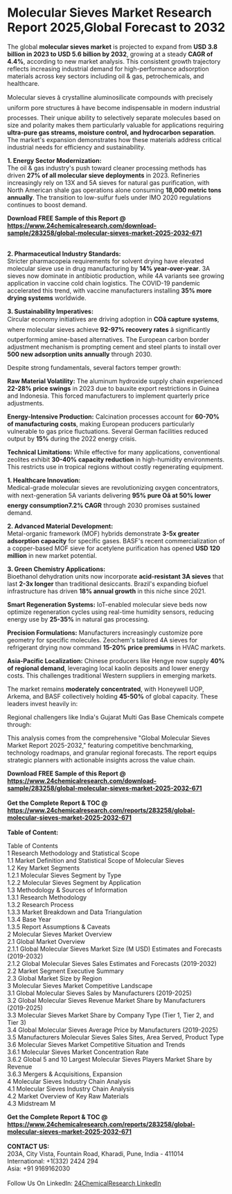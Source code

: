 <h1>Molecular Sieves Market Research Report 2025,Global Forecast to 2032</h1><p>The global <strong>molecular sieves market</strong> is projected to expand from <strong>USD 3.8 billion in 2023 to USD 5.6 billion by 2032</strong>, growing at a steady <strong>CAGR of 4.4%</strong>, according to new market analysis. This consistent growth trajectory reflects increasing industrial demand for high-performance adsorption materials across key sectors including oil &amp; gas, petrochemicals, and healthcare.</p><p>Molecular sieves â crystalline aluminosilicate compounds with precisely uniform pore structures â have become indispensable in modern industrial processes. Their unique ability to selectively separate molecules based on size and polarity makes them particularly valuable for applications requiring <strong>ultra-pure gas streams, moisture control, and hydrocarbon separation</strong>. The market's expansion demonstrates how these materials address critical industrial needs for efficiency and sustainability.</p><p><strong>1. Energy Sector Modernization:</strong><br>
The oil &amp; gas industry's push toward cleaner processing methods has driven <strong>27% of all molecular sieve deployments</strong> in 2023. Refineries increasingly rely on 13X and 5A sieves for natural gas purification, with North American shale gas operations alone consuming <strong>18,000 metric tons annually</strong>. The transition to low-sulfur fuels under IMO 2020 regulations continues to boost demand.</p><div><b>Download FREE Sample of this Report @ 
            <a href="https://www.24chemicalresearch.com/download-sample/283258/global-molecular-sieves-market-2025-2032-671">
            https://www.24chemicalresearch.com/download-sample/283258/global-molecular-sieves-market-2025-2032-671</a></b></div><br><p><strong>2. Pharmaceutical Industry Standards:</strong><br>
Stricter pharmacopeia requirements for solvent drying have elevated molecular sieve use in drug manufacturing by <strong>14% year-over-year</strong>. 3A sieves now dominate in antibiotic production, while 4A variants see growing application in vaccine cold chain logistics. The COVID-19 pandemic accelerated this trend, with vaccine manufacturers installing <strong>35% more drying systems</strong> worldwide.</p><p><strong>3. Sustainability Imperatives:</strong><br>
Circular economy initiatives are driving adoption in <strong>COâ capture systems</strong>, where molecular sieves achieve <strong>92-97% recovery rates</strong> â significantly outperforming amine-based alternatives. The European carbon border adjustment mechanism is prompting cement and steel plants to install over <strong>500 new adsorption units annually</strong> through 2030.</p><p>Despite strong fundamentals, several factors temper growth:</p><p><strong>Raw Material Volatility:</strong> The aluminum hydroxide supply chain experienced <strong>22-28% price swings</strong> in 2023 due to bauxite export restrictions in Guinea and Indonesia. This forced manufacturers to implement quarterly price adjustments.</p><p><strong>Energy-Intensive Production:</strong> Calcination processes account for <strong>60-70% of manufacturing costs</strong>, making European producers particularly vulnerable to gas price fluctuations. Several German facilities reduced output by <strong>15%</strong> during the 2022 energy crisis.</p><p><strong>Technical Limitations:</strong> While effective for many applications, conventional zeolites exhibit <strong>30-40% capacity reduction</strong> in high-humidity environments. This restricts use in tropical regions without costly regenerating equipment.</p><p><strong>1. Healthcare Innovation:</strong><br>
Medical-grade molecular sieves are revolutionizing oxygen concentrators, with next-generation 5A variants delivering <strong>95% pure Oâ at 50% lower energy consumption7.2% CAGR</strong> through 2030 promises sustained demand.</p><p><strong>2. Advanced Material Development:</strong><br>
Metal-organic framework (MOF) hybrids demonstrate <strong>3-5x greater adsorption capacity</strong> for specific gases. BASF's recent commercialization of a copper-based MOF sieve for acetylene purification has opened <strong>USD 120 million</strong> in new market potential.</p><p><strong>3. Green Chemistry Applications:</strong><br>
Bioethanol dehydration units now incorporate <strong>acid-resistant 3A sieves</strong> that last <strong>2-3x longer</strong> than traditional desiccants. Brazil's expanding biofuel infrastructure has driven <strong>18% annual growth</strong> in this niche since 2021.</p><p><strong>Smart Regeneration Systems:</strong> IoT-enabled molecular sieve beds now optimize regeneration cycles using real-time humidity sensors, reducing energy use by <strong>25-35%</strong> in natural gas processing.</p><p><strong>Precision Formulations:</strong> Manufacturers increasingly customize pore geometry for specific molecules. Zeochem's tailored 4A sieves for refrigerant drying now command <strong>15-20% price premiums</strong> in HVAC markets.</p><p><strong>Asia-Pacific Localization:</strong> Chinese producers like Hengye now supply <strong>40% of regional demand</strong>, leveraging local kaolin deposits and lower energy costs. This challenges traditional Western suppliers in emerging markets.</p><p>The market remains <strong>moderately concentrated</strong>, with Honeywell UOP, Arkema, and BASF collectively holding <strong>45-50%</strong> of global capacity. These leaders invest heavily in:</p><p>Regional challengers like India's Gujarat Multi Gas Base Chemicals compete through:</p><p>This analysis comes from the comprehensive "Global Molecular Sieves Market Report 2025-2032," featuring competitive benchmarking, technology roadmaps, and granular regional forecasts. The report equips strategic planners with actionable insights across the value chain.</p><div><b>Download FREE Sample of this Report @ 
            <a href="https://www.24chemicalresearch.com/download-sample/283258/global-molecular-sieves-market-2025-2032-671">
            https://www.24chemicalresearch.com/download-sample/283258/global-molecular-sieves-market-2025-2032-671</a></b></div><br><div><b>Get the Complete Report & TOC @ 
            <a href="https://www.24chemicalresearch.com/reports/283258/global-molecular-sieves-market-2025-2032-671">
            https://www.24chemicalresearch.com/reports/283258/global-molecular-sieves-market-2025-2032-671</a></b></div><br>
            <b>Table of Content:</b><p>Table of Contents<br />
1 Research Methodology and Statistical Scope<br />
1.1 Market Definition and Statistical Scope of Molecular Sieves<br />
1.2 Key Market Segments<br />
1.2.1 Molecular Sieves Segment by Type<br />
1.2.2 Molecular Sieves Segment by Application<br />
1.3 Methodology & Sources of Information<br />
1.3.1 Research Methodology<br />
1.3.2 Research Process<br />
1.3.3 Market Breakdown and Data Triangulation<br />
1.3.4 Base Year<br />
1.3.5 Report Assumptions & Caveats<br />
2 Molecular Sieves Market Overview<br />
2.1 Global Market Overview<br />
2.1.1 Global Molecular Sieves Market Size (M USD) Estimates and Forecasts (2019-2032)<br />
2.1.2 Global Molecular Sieves Sales Estimates and Forecasts (2019-2032)<br />
2.2 Market Segment Executive Summary<br />
2.3 Global Market Size by Region<br />
3 Molecular Sieves Market Competitive Landscape<br />
3.1 Global Molecular Sieves Sales by Manufacturers (2019-2025)<br />
3.2 Global Molecular Sieves Revenue Market Share by Manufacturers (2019-2025)<br />
3.3 Molecular Sieves Market Share by Company Type (Tier 1, Tier 2, and Tier 3)<br />
3.4 Global Molecular Sieves Average Price by Manufacturers (2019-2025)<br />
3.5 Manufacturers Molecular Sieves Sales Sites, Area Served, Product Type<br />
3.6 Molecular Sieves Market Competitive Situation and Trends<br />
3.6.1 Molecular Sieves Market Concentration Rate<br />
3.6.2 Global 5 and 10 Largest Molecular Sieves Players Market Share by Revenue<br />
3.6.3 Mergers & Acquisitions, Expansion<br />
4 Molecular Sieves Industry Chain Analysis<br />
4.1 Molecular Sieves Industry Chain Analysis<br />
4.2 Market Overview of Key Raw Materials<br />
4.3 Midstream M</p><div><b>Get the Complete Report & TOC @ 
            <a href="https://www.24chemicalresearch.com/reports/283258/global-molecular-sieves-market-2025-2032-671">
            https://www.24chemicalresearch.com/reports/283258/global-molecular-sieves-market-2025-2032-671</a></b></div><br><b>CONTACT US:</b><br>
            203A, City Vista, Fountain Road, Kharadi, Pune, India - 411014<br>
            International: +1(332) 2424 294<br>
            Asia: +91 9169162030 <br><br>
            Follow Us On LinkedIn: <a href="https://www.linkedin.com/company/24chemicalresearch/">24ChemicalResearch LinkedIn</a>